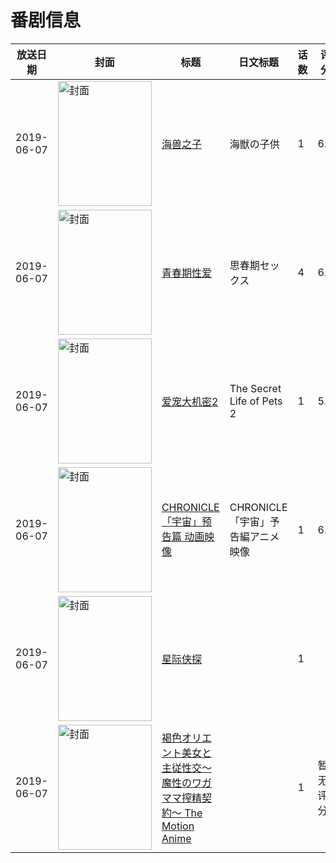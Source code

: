 # 番剧信息

|放送日期|封面|标题|日文标题|话数|评分|评分人数|
|---|---|---|---|---|---|---|
|2019-06-07|<img src="//lain.bgm.tv/pic/cover/c/e5/c8/253997_dM0nF.jpg" alt="封面" style="width:150px;height:200px;object-fit:cover;">|[海兽之子](https://bangumi.tv/subject/253997)|海獣の子供|1|6.5|1613人评分|
|2019-06-07|<img src="/img/no_icon_subject.png" alt="封面" style="width:150px;height:200px;object-fit:cover;">|[青春期性爱](https://bangumi.tv/subject/276584)|思春期セックス|4|6.4|435人评分|
|2019-06-07|<img src="//lain.bgm.tv/pic/cover/c/11/9d/285724_68AO8.jpg" alt="封面" style="width:150px;height:200px;object-fit:cover;">|[爱宠大机密2](https://bangumi.tv/subject/285724)|The Secret Life of Pets 2|1|5.9|122人评分|
|2019-06-07|<img src="//lain.bgm.tv/pic/cover/c/58/7b/290012_5PRFk.jpg" alt="封面" style="width:150px;height:200px;object-fit:cover;">|[CHRONICLE「宇宙」预告篇 动画映像](https://bangumi.tv/subject/290012)|CHRONICLE「宇宙」予告編アニメ映像|1|6.1|105人评分|
|2019-06-07|<img src="//lain.bgm.tv/pic/cover/c/66/c2/333887_QbDry.jpg" alt="封面" style="width:150px;height:200px;object-fit:cover;">|[星际侠探](https://bangumi.tv/subject/333887)||1|||
|2019-06-07|<img src="/img/no_icon_subject.png" alt="封面" style="width:150px;height:200px;object-fit:cover;">|[褐色オリエント美女と主従性交～魔性のワガママ搾精契約～ The Motion Anime](https://bangumi.tv/subject/345883)||1|暂无评分|少于10人评分|
